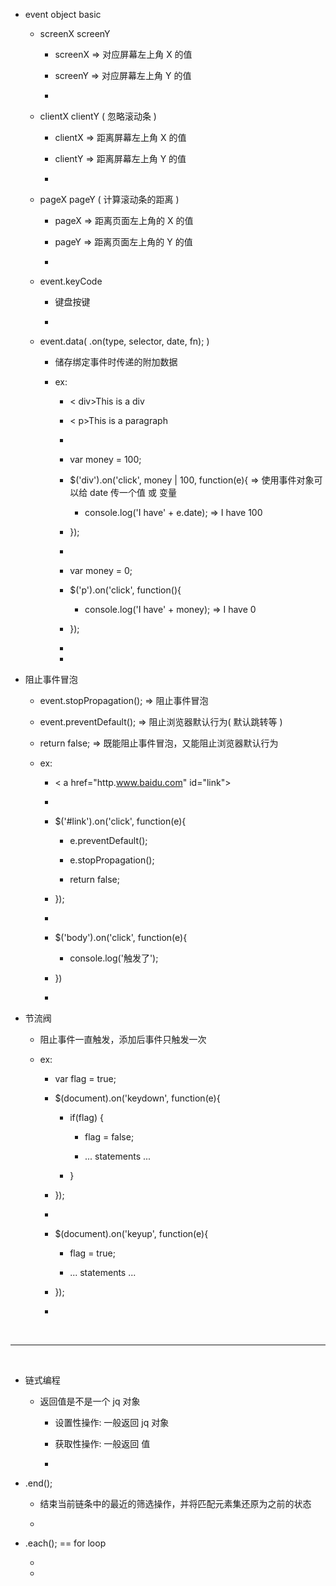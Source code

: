 * event object basic

    * screenX screenY
    
        * screenX => 对应屏幕左上角 X 的值
        
        * screenY => 对应屏幕左上角 Y 的值
        
        * 
    
    * clientX clientY ( 忽略滚动条 )
    
        * clientX => 距离屏幕左上角 X 的值
        
        * clientY => 距离屏幕左上角 Y 的值
        
        * 
    
    * pageX pageY ( 计算滚动条的距离 )
    
        * pageX => 距离页面左上角的 X 的值
        
        * pageY => 距离页面左上角的 Y 的值
        
        * 
    
    * event.keyCode
    
        * 键盘按键
    
        * 
    
    * event.data( .on(type, selector, date, fn); )
    
        * 储存绑定事件时传递的附加数据
    
        * ex: 
        
            * < div>This is  a div</div>
            
            * < p>This is a paragraph</p>
            
            *
            
            * var money = 100;
            
            * $('div').on('click', money | 100, function(e){ => 使用事件对象可以给 date 传一个值 或 变量

                * console.log('I have' + e.date); => I have 100
            
            * });
            
            * 
            
            * var money = 0;
            
            * $('p').on('click', function(){
            
                * console.log('I have' + money); => I have 0
            
            * });
            
            *
            
            * 
    
* 阻止事件冒泡

    * event.stopPropagation(); => 阻止事件冒泡
    
    * event.preventDefault(); => 阻止浏览器默认行为( 默认跳转等 )
    
    * return false; => 既能阻止事件冒泡，又能阻止浏览器默认行为
    
    * ex: 
    
        * < a href="http.www.baidu.com" id="link"></a>
        
        * 
        
        * $('#link').on('click', function(e){
        
            * e.preventDefault(); 
            
            * e.stopPropagation();

            * return false;
        
        * });
        
        * 
        
        * $('body').on('click', function(e){
        
            * console.log('触发了');  
            
        * })
        
        * 

* 节流阀

    * 阻止事件一直触发，添加后事件只触发一次

    * ex: 
    
        * var flag = true;
        
        * $(document).on('keydown', function(e){
        
            * if(flag) {
            
                * flag = false;
            
                * ... statements ...
            
            * }
        
        * });
        
        * 
        
        * $(document).on('keyup', function(e){
        
            * flag = true;
            
            * ... statements ...
        
        * });
        
        * 



<br/>
<hr/>
<br/>



* 链式编程

    * 返回值是不是一个 jq 对象
    
        * 设置性操作: 一般返回 jq 对象 

        * 获取性操作: 一般返回 值
        
        * 

* .end();

    * 结束当前链条中的最近的筛选操作，并将匹配元素集还原为之前的状态
    
    * 

* .each(); == for loop

    * 

    *

































        
        

